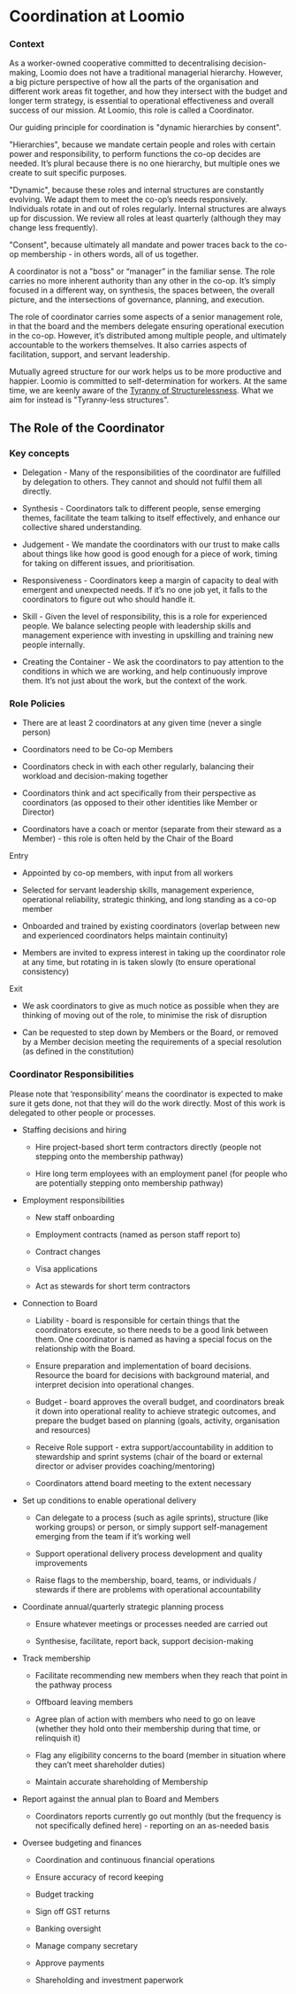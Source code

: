 # Coordination at Loomio

### Context

As a worker-owned cooperative committed to decentralising decision-making, Loomio does not have a traditional managerial hierarchy. However, a big picture perspective of how all the parts of the organisation and different work areas fit together, and how they intersect with the budget and longer term strategy, is essential to operational effectiveness and overall success of our mission. At Loomio, this role is called a Coordinator.

Our guiding principle for coordination is "dynamic hierarchies by consent". 

"Hierarchies", because we mandate certain people and roles with certain power and responsibility, to perform functions the co-op decides are needed. It’s plural because there is no one hierarchy, but multiple ones we create to suit specific purposes.

"Dynamic", because these roles and internal structures are constantly evolving. We adapt them to meet the co-op’s needs responsively. Individuals rotate in and out of roles regularly. Internal structures are always up for discussion. We review all roles at least quarterly (although they may change less frequently).

"Consent", because ultimately all mandate and power traces back to the co-op membership - in others words, all of us together. 

A coordinator is not a "boss" or “manager” in the familiar sense. The role carries no more inherent authority than any other in the co-op. It’s simply focused in a different way, on synthesis, the spaces between, the overall picture, and the intersections of governance, planning, and execution.

The role of coordinator carries some aspects of a senior management role, in that the board and the members delegate ensuring operational execution in the co-op. However, it’s distributed among multiple people, and ultimately accountable to the workers themselves. It also carries aspects of facilitation, support, and servant leadership.

Mutually agreed structure for our work helps us to be more productive and happier. Loomio is committed to self-determination for workers. At the same time, we are keenly aware of the [Tyranny of Structurelessness](http://www.jofreeman.com/joreen/tyranny.htm). What we aim for instead is "Tyranny-less structures". 

## The Role of the Coordinator

### Key concepts

* Delegation - Many of the responsibilities of the coordinator are fulfilled by delegation to others. They cannot and should not fulfil them all directly.

* Synthesis - Coordinators talk to different people, sense emerging themes, facilitate the team talking to itself effectively, and enhance our collective shared understanding.

* Judgement - We mandate the coordinators with our trust to make calls about things like how good is good enough for a piece of work, timing for taking on different issues, and prioritisation.

* Responsiveness - Coordinators keep a margin of capacity to deal with emergent and unexpected needs. If it’s no one job yet, it falls to the coordinators to figure out who should handle it.

* Skill - Given the level of responsibility, this is a role for experienced people. We balance selecting people with leadership skills and management experience with investing in upskilling and training new people internally.

* Creating the Container - We ask the coordinators to pay attention to the conditions in which we are working, and help continuously improve them. It’s not just about the work, but the context of the work.

### Role Policies

* There are at least 2 coordinators at any given time (never a single person)

* Coordinators need to be Co-op Members

* Coordinators check in with each other regularly, balancing their workload and decision-making together

* Coordinators think and act specifically from their perspective as coordinators (as opposed to their other identities like Member or Director)

* Coordinators have a coach or mentor (separate from their steward as a Member) - this role is often held by the Chair of the Board

Entry

* Appointed by co-op members, with input from all workers

* Selected for servant leadership skills, management experience, operational reliability, strategic thinking,  and long standing as a co-op member

* Onboarded and trained by existing coordinators (overlap between new and experienced coordinators helps maintain continuity)

* Members are invited to express interest in taking up the coordinator role at any time, but rotating in is taken slowly (to ensure operational consistency)

Exit

* We ask coordinators to give as much notice as possible when they are thinking of moving out of the role, to minimise the risk of disruption

* Can be requested to step down by Members or the Board, or removed by a Member decision meeting the requirements of a special resolution (as defined in the constitution)

### Coordinator Responsibilities

Please note that ‘responsibility’ means the coordinator is expected to make sure it gets done, not that they will do the work directly. Most of this work is delegated to other people or processes.

* Staffing decisions and hiring

    * Hire project-based short term contractors directly (people not stepping onto the membership pathway)

    * Hire long term employees with an employment panel (for people who are potentially stepping onto membership pathway)

* Employment responsibilities

    * New staff onboarding

    * Employment contracts (named as person staff report to)

    * Contract changes

    * Visa applications

    * Act as stewards for short term contractors

* Connection to Board

    * Liability - board is responsible for certain things that the coordinators execute, so there needs to be a good link between them. One coordinator is named as having a special focus on the relationship with the Board.

    * Ensure preparation and implementation of board decisions. Resource the board for decisions with background material, and interpret decision into operational changes.

    * Budget - board approves the overall budget, and coordinators break it down into operational reality to achieve strategic outcomes, and prepare the budget based on planning (goals, activity, organisation and resources)

    * Receive Role support - extra support/accountability in addition to stewardship and sprint systems (chair of the board or external director or adviser provides coaching/mentoring)

    * Coordinators attend board meeting to the extent necessary

* Set up conditions to enable operational delivery

    * Can delegate to a process (such as agile sprints), structure (like working groups) or person, or simply support self-management emerging from the team if it’s working well

    * Support operational delivery process development and quality improvements

    * Raise flags to the membership, board, teams, or individuals / stewards if there are problems with operational accountability

* Coordinate annual/quarterly strategic planning process

    * Ensure whatever meetings or processes needed are carried out

    * Synthesise, facilitate, report back, support decision-making 

* Track membership

    * Facilitate recommending new members when they reach that point in the pathway process

    * Offboard leaving members

    * Agree plan of action with members who need to go on leave (whether they hold onto their membership during that time, or relinquish it)

    * Flag any eligibility concerns to the board (member in situation where they can’t meet shareholder duties)

    * Maintain accurate shareholding of Membership

* Report against the annual plan to Board and Members

    * Coordinators reports currently go out monthly (but the frequency is not specifically defined here) - reporting on an as-needed basis

* Oversee budgeting and finances

    * Coordination and continuous financial operations

    * Ensure accuracy of record keeping

    * Budget tracking

    * Sign off GST returns

    * Banking oversight

    * Manage company secretary

    * Approve payments

    * Shareholding and investment paperwork



